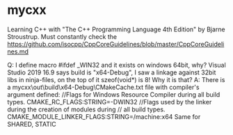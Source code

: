 # mycxx
Learning C++ with "The C++ Programming Language 4th Edition" by Bjarne Stroustrup.
Must constantly check the https://github.com/isocpp/CppCoreGuidelines/blob/master/CppCoreGuidelines.md

Q: I define macro #ifdef _WIN32 and it exists on windows 64bit, why? Visual Studio 2019 16.9 says build is "x64-Debug", I saw a linkage against 32bit libs in ninja-files, on the top of it szeof(void*) is 8! Why it is that?
A: There is a mycxx\out\build\x64-Debug\CMakeCache.txt file with compiler's argument defined:
//Flags for Windows Resource Compiler during all build types.
CMAKE_RC_FLAGS:STRING=-DWIN32
//Flags used by the linker during the creation of modules during
// all build types.
CMAKE_MODULE_LINKER_FLAGS:STRING=/machine:x64
Same for SHARED, STATIC
